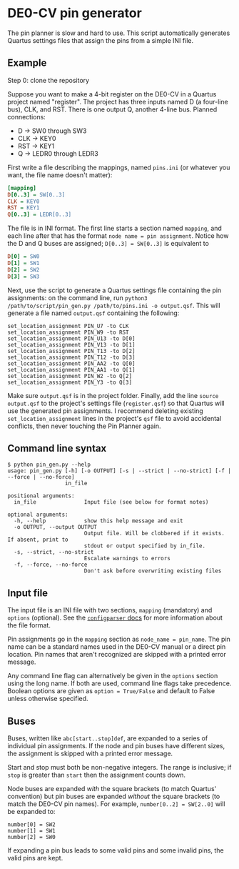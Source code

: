 # DE0-CV pin generator

The pin planner is slow and hard to use. This script automatically
generates Quartus settings files that assign the pins from a simple
INI file.

## Example
Step 0: clone the repository

Suppose you want to make a 4-bit register on the DE0-CV in a Quartus
project named "register". The project has three inputs named D (a
four-line bus), CLK, and RST. There is one output Q, another 4-line
bus. Planned connections:
* D → SW0 through SW3
* CLK → KEY0
* RST → KEY1
* Q → LEDR0 through LEDR3

First write a file describing the mappings, named `pins.ini` (or
whatever you want, the file name doesn't matter):
```ini
[mapping]
D[0..3] = SW[0..3]
CLK = KEY0
RST = KEY1
Q[0..3] = LEDR[0..3]
```

The file is in INI format. The first line starts a section named
`mapping`, and each line after that has the format `node name = pin
assignment`. Notice how the D and Q buses are assigned; `D[0..3] =
SW[0..3]` is equivalent to
```ini
D[0] = SW0
D[1] = SW1
D[2] = SW2
D[3] = SW3
```

Next, use the script to generate a Quartus settings file containing
the pin assignments: on the command line, run `python3
/path/to/script/pin_gen.py /path/to/pins.ini -o output.qsf`. This will
generate a file named `output.qsf` containing the following:
```
set_location_assignment PIN_U7 -to CLK
set_location_assignment PIN_W9 -to RST
set_location_assignment PIN_U13 -to D[0]
set_location_assignment PIN_V13 -to D[1]
set_location_assignment PIN_T13 -to D[2]
set_location_assignment PIN_T12 -to D[3]
set_location_assignment PIN_AA2 -to Q[0]
set_location_assignment PIN_AA1 -to Q[1]
set_location_assignment PIN_W2 -to Q[2]
set_location_assignment PIN_Y3 -to Q[3]
```

Make sure `output.qsf` is in the project folder. Finally, add the line
`source output.qsf` to the project's settings file (`register.qsf`) so
that Quartus will use the generated pin assignments. I recommend
deleting existing `set_location_assignment` lines in the project's
`qsf` file to avoid accidental conflicts, then never touching the Pin
Planner again.

## Command line syntax
```
$ python pin_gen.py --help
usage: pin_gen.py [-h] [-o OUTPUT] [-s | --strict | --no-strict] [-f | --force | --no-force]
                  in_file

positional arguments:
  in_file               Input file (see below for format notes)

optional arguments:
  -h, --help            show this help message and exit
  -o OUTPUT, --output OUTPUT
                        Output file. Will be clobbered if it exists. If absent, print to
                        stdout or output specified by in_file.
  -s, --strict, --no-strict
                        Escalate warnings to errors
  -f, --force, --no-force
                        Don't ask before overwriting existing files
```

## Input file
The input file is an INI file with two sections, `mapping` (mandatory)
and `options` (optional). See the [`configparser`
docs](https://docs.python.org/3/library/configparser.html#supported-ini-file-structure)
for more information about the file format.

Pin assignments go in the `mapping` section as `node_name =
pin_name`. The pin name can be a standard names used in the DE0-CV
manual or a direct pin location. Pin names that aren't recognized are
skipped with a printed error message.

Any command line flag can alternatively be given in the `options`
section using the long name. If both are used, command line flags take
precedence. Boolean options are given as `option = True/False` and
default to False unless otherwise specified.


## Buses

Buses, written like `abc[start..stop]def`, are expanded to a series of
individual pin assignments. If the node and pin buses have different
sizes, the assignment is skipped with a printed error message.

Start and stop must both be non-negative integers. The range is
inclusive; if `stop` is greater than `start` then the assignment
counts down.

Node buses are expanded *with* the square brackets (to match Quartus'
convention) but pin buses are expanded *without* the square brackets
(to match the DE0-CV pin names). For example, `number[0..2] = SW[2..0]`
will be expanded to:

    number[0] = SW2
    number[1] = SW1
    number[2] = SW0

If expanding a pin bus leads to some valid pins and some invalid pins,
the valid pins are kept.
